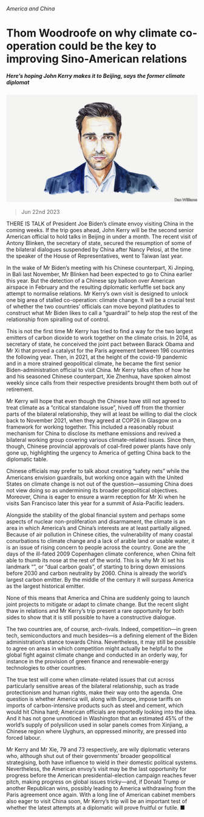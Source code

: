 ###### America and China

# Thom Woodroofe on why climate co-operation could be the key to improving Sino-American relations 

##### Here’s hoping John Kerry makes it to Beijing, says the former climate diplomat 

![image](images/20230624_BID002.jpg) 

> Jun 22nd 2023 

THERE IS TALK of President Joe Biden’s climate envoy visiting China in the coming weeks. If the trip goes ahead, John Kerry will be the second senior American official to hold talks in Beijing in under a month. The recent visit of Antony Blinken, the secretary of state, secured the resumption of some of the bilateral dialogues suspended by China after Nancy Pelosi, at the time the speaker of the House of Representatives, went to Taiwan last year. 

In the wake of Mr Biden’s meeting with his Chinese counterpart, Xi Jinping, in Bali last November, Mr Blinken had been expected to go to China earlier this year. But the detection of a Chinese spy balloon over American airspace in February and the resulting diplomatic kerfuffle set back any attempt to normalise relations. Mr Kerry’s own visit is designed to unlock one big area of stalled co-operation: climate change. It will be a crucial test of whether the two countries’ officials can move beyond platitudes to construct what Mr Biden likes to call a “guardrail” to help stop the rest of the relationship from spiralling out of control.

This is not the first time Mr Kerry has tried to find a way for the two largest emitters of carbon dioxide to work together on the climate crisis. In 2014, as secretary of state, he conceived the joint pact between Barack Obama and Mr Xi that proved a catalyst for the Paris agreement between 196 countries the following year. Then, in 2021, at the height of the covid-19 pandemic and in a more strained geopolitical climate, he became the first senior Biden-administration official to visit China. Mr Kerry talks often of how he and his seasoned Chinese counterpart, Xie Zhenhua, have spoken almost weekly since calls from their respective presidents brought them both out of retirement. 

Mr Kerry will hope that even though the Chinese have still not agreed to treat climate as a “critical standalone issue”, hived off from the thornier parts of the bilateral relationship, they will at least be willing to dial the clock back to November 2021, when they agreed at COP26 in Glasgow on a framework for working together. This included a reasonably robust mechanism for China to disclose its methane emissions and revived a bilateral working group covering various climate-related issues. Since then, though, Chinese provincial approvals of coal-fired power plants have only gone up, highlighting the urgency to America of getting China back to the diplomatic table.

Chinese officials may prefer to talk about creating “safety nets” while the Americans envision guardrails, but working once again with the United States on climate change is not out of the question—assuming China does not view doing so as undermining its broader geopolitical objectives. Moreover, China is eager to ensure a warm reception for Mr Xi when he visits San Francisco later this year for a summit of Asia-Pacific leaders.

Alongside the stability of the global financial system and perhaps some aspects of nuclear non-proliferation and disarmament, the climate is an area in which America’s and China’s interests are at least partially aligned. Because of air pollution in Chinese cities, the vulnerability of many coastal conurbations to climate change and a lack of arable land or usable water, it is an issue of rising concern to people across the country. Gone are the days of the ill-fated 2009 Copenhagen climate conference, when China felt able to thumb its nose at the rest of the world. This is why Mr Xi set his landmark “”, or “dual carbon goals”, of starting to bring down emissions before 2030 and carbon neutrality by 2060. China is already the world’s largest carbon emitter. By the middle of the century it will surpass America as the largest historical emitter.

None of this means that America and China are suddenly going to launch joint projects to mitigate or adapt to climate change. But the recent slight thaw in relations and Mr Kerry’s trip present a rare opportunity for both sides to show that it is still possible to have a constructive dialogue.

The two countries are, of course, arch-rivals. Indeed, competition—in green tech, semiconductors and much besides—is a defining element of the Biden administration’s stance towards China. Nevertheless, it may still be possible to agree on areas in which competition might actually be helpful to the global fight against climate change and conducted in an orderly way, for instance in the provision of green finance and renewable-energy technologies to other countries. 

The true test will come when climate-related issues that cut across particularly sensitive areas of the bilateral relationship, such as trade protectionism and human rights, make their way onto the agenda. One question is whether America will, along with Europe, impose tariffs on imports of carbon-intensive products such as steel and cement, which would hit China hard; American officials are reportedly looking into the idea. And it has not gone unnoticed in Washington that an estimated 45% of the world’s supply of polysilicon used in solar panels comes from Xinjiang, a Chinese region where Uyghurs, an oppressed minority, are pressed into forced labour.

Mr Kerry and Mr Xie, 79 and 73 respectively, are wily diplomatic veterans who, although shut out of their governments’ broader geopolitical strategising, both have influence to wield in their domestic political systems. Nevertheless, the American envoy’s visit may be the last opportunity for progress before the American presidential-election campaign reaches fever pitch, making progress on global issues tricky—and, if Donald Trump or another Republican wins, possibly leading to America withdrawing from the Paris agreement once again. With a long line of American cabinet members also eager to visit China soon, Mr Kerry’s trip will be an important test of whether the latest attempts at a diplomatic  will prove fruitful or futile. ■


